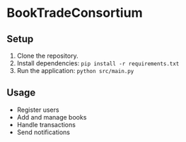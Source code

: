 # BookTradeConsortium

## Setup

1. Clone the repository.
2. Install dependencies: `pip install -r requirements.txt`
3. Run the application: `python src/main.py`

## Usage

- Register users
- Add and manage books
- Handle transactions
- Send notifications
